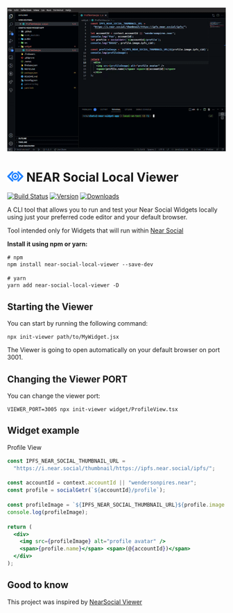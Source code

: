 <p align="center">
  <img src="md/demo.gif" />
</p>

# <img src='./md/near-social-local-viewer-logo.png' height='24' alt='NEAR Social Bridge Logo' /> NEAR Social Local Viewer

[![Build Status](https://img.shields.io/github/actions/workflow/status/wpdas/near-social-local-viewer/publish.yml?style=for-the-badge&colorB=000000)](https://github.com/wpdas/near-social-local-viewer/actions?query=workflow%3Apublish)
[![Version](https://img.shields.io/npm/v/near-social-local-viewer?style=for-the-badge&colorB=000000)](https://www.npmjs.com/package/near-social-local-viewer)
[![Downloads](https://img.shields.io/npm/dt/near-social-local-viewer.svg?style=for-the-badge&colorB=000000)](https://www.npmjs.com/package/near-social-local-viewer)

A CLI tool that allows you to run and test your Near Social Widgets locally using just your preferred code editor and your default browser.

Tool intended only for Widgets that will run within [Near Social](https://alpha.near.org/)

**Install it using npm or yarn:**

```
# npm
npm install near-social-local-viewer --save-dev

# yarn
yarn add near-social-local-viewer -D
```

## Starting the Viewer

You can start by running the following command:

```
npx init-viewer path/to/MyWidget.jsx
```

The Viewer is going to open automatically on your default browser on port 3001.

## Changing the Viewer PORT

You can change the viewer port:

```
VIEWER_PORT=3005 npx init-viewer widget/ProfileView.tsx
```

## Widget example

Profile View

```jsx
const IPFS_NEAR_SOCIAL_THUMBNAIL_URL =
  "https://i.near.social/thumbnail/https://ipfs.near.social/ipfs/";

const accountId = context.accountId || "wendersonpires.near";
const profile = socialGetr(`${accountId}/profile`);

const profileImage = `${IPFS_NEAR_SOCIAL_THUMBNAIL_URL}${profile.image.ipfs_cid}`;
console.log(profileImage);

return (
  <div>
    <img src={profileImage} alt="profile avatar" />
    <span>{profile.name}</span> <span>(@{accountId})</span>
  </div>
);
```

## Good to know

This project was inspired by [NearSocial Viewer](https://github.com/NearSocial/viewer)
